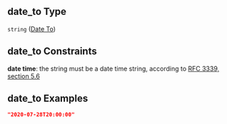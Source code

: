 ## date_to Type

`string` ([Date To](iea43_wra_data_model-definitions-date-to.md))

## date_to Constraints

**date time**: the string must be a date time string, according to [RFC 3339, section 5.6](https://tools.ietf.org/html/rfc3339 "check the specification")

## date_to Examples

```json
"2020-07-28T20:00:00"
```
